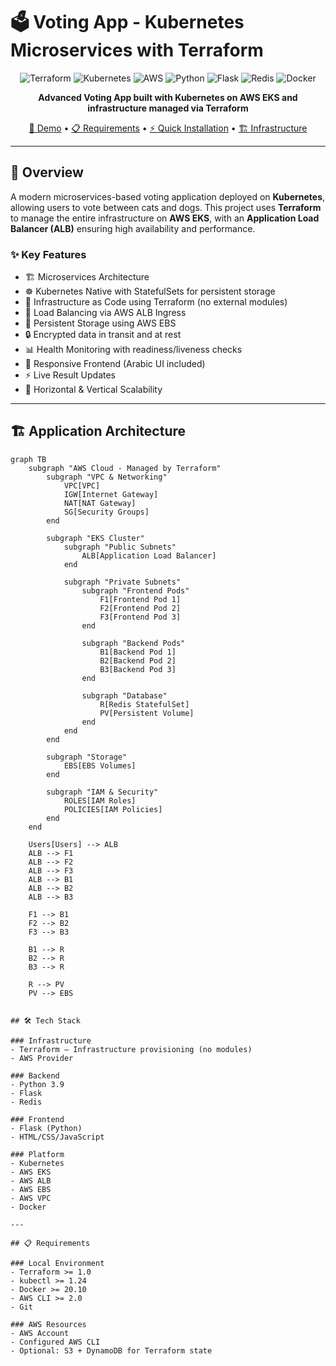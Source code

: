 # 🗳️ Voting App - Kubernetes Microservices with Terraform

<div align="center">

![Terraform](https://img.shields.io/badge/terraform-%235835CC.svg?style=for-the-badge&logo=terraform&logoColor=white)
![Kubernetes](https://img.shields.io/badge/kubernetes-%23326ce5.svg?style=for-the-badge&logo=kubernetes&logoColor=white)
![AWS](https://img.shields.io/badge/AWS-%23FF9900.svg?style=for-the-badge&logo=amazon-aws&logoColor=white)
![Python](https://img.shields.io/badge/python-3670A0?style=for-the-badge&logo=python&logoColor=ffdd54)
![Flask](https://img.shields.io/badge/flask-%23000.svg?style=for-the-badge&logo=flask&logoColor=white)
![Redis](https://img.shields.io/badge/redis-%23DD0031.svg?style=for-the-badge&logo=redis&logoColor=white)
![Docker](https://img.shields.io/badge/docker-%230db7ed.svg?style=for-the-badge&logo=docker&logoColor=white)

**Advanced Voting App built with Kubernetes on AWS EKS and infrastructure managed via Terraform**

[🚀 Demo](#demo) • [📋 Requirements](#requirements) • [⚡ Quick Installation](#quick-installation) • [🏗️ Infrastructure](#infrastructure)

</div>

---

## 📖 Overview

A modern microservices-based voting application deployed on **Kubernetes**, allowing users to vote between cats and dogs. This project uses **Terraform** to manage the entire infrastructure on **AWS EKS**, with an **Application Load Balancer (ALB)** ensuring high availability and performance.

### ✨ Key Features

- 🏗️ Microservices Architecture
- ☸️ Kubernetes Native with StatefulSets for persistent storage
- 🔧 Infrastructure as Code using Terraform (no external modules)
- 🔄 Load Balancing via AWS ALB Ingress
- 💾 Persistent Storage using AWS EBS
- 🔒 Encrypted data in transit and at rest
- 📊 Health Monitoring with readiness/liveness checks
- 🎨 Responsive Frontend (Arabic UI included)
- ⚡ Live Result Updates
- 🔧 Horizontal & Vertical Scalability

---

## 🏗️ Application Architecture

```mermaid
graph TB
    subgraph "AWS Cloud - Managed by Terraform"
        subgraph "VPC & Networking"
            VPC[VPC]
            IGW[Internet Gateway]
            NAT[NAT Gateway]
            SG[Security Groups]
        end
        
        subgraph "EKS Cluster"
            subgraph "Public Subnets"
                ALB[Application Load Balancer]
            end
            
            subgraph "Private Subnets"
                subgraph "Frontend Pods"
                    F1[Frontend Pod 1]
                    F2[Frontend Pod 2]
                    F3[Frontend Pod 3]
                end
                
                subgraph "Backend Pods"
                    B1[Backend Pod 1]
                    B2[Backend Pod 2]
                    B3[Backend Pod 3]
                end
                
                subgraph "Database"
                    R[Redis StatefulSet]
                    PV[Persistent Volume]
                end
            end
        end
        
        subgraph "Storage"
            EBS[EBS Volumes]
        end
        
        subgraph "IAM & Security"
            ROLES[IAM Roles]
            POLICIES[IAM Policies]
        end
    end
    
    Users[Users] --> ALB
    ALB --> F1
    ALB --> F2
    ALB --> F3
    ALB --> B1
    ALB --> B2
    ALB --> B3
    
    F1 --> B1
    F2 --> B2
    F3 --> B3
    
    B1 --> R
    B2 --> R
    B3 --> R
    
    R --> PV
    PV --> EBS


## 🛠️ Tech Stack

### Infrastructure
- Terraform – Infrastructure provisioning (no modules)
- AWS Provider

### Backend
- Python 3.9
- Flask
- Redis

### Frontend
- Flask (Python)
- HTML/CSS/JavaScript

### Platform
- Kubernetes
- AWS EKS
- AWS ALB
- AWS EBS
- AWS VPC
- Docker

---

## 📋 Requirements

### Local Environment
- Terraform >= 1.0
- kubectl >= 1.24
- Docker >= 20.10
- AWS CLI >= 2.0
- Git

### AWS Resources
- AWS Account
- Configured AWS CLI
- Optional: S3 + DynamoDB for Terraform state

